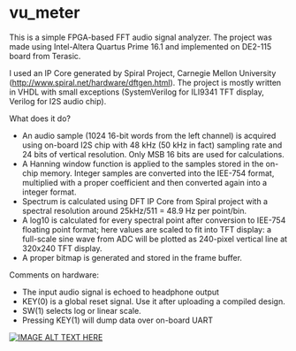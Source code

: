 # vu_meter

This is a simple FPGA-based FFT audio signal analyzer. 
The project was made using Intel-Altera Quartus Prime 16.1 and implemented on DE2-115 board from Terasic.

I used an IP Core generated by Spiral Project, Carnegie Mellon University (http://www.spiral.net/hardware/dftgen.html).
The project is mostly written in VHDL with small exceptions  (SystemVerilog for ILI9341 TFT display, Verilog for I2S audio chip).

What does it do?
- An audio sample (1024 16-bit words from the left channel) is acquired using on-board I2S chip with 48 kHz (50 kHz in fact) sampling rate and 24 bits of vertical resolution. Only MSB 16 bits are used for calculations.
- A Hanning window function is applied to the samples stored in the on-chip memory. Integer samples are converted into the IEE-754 format, multiplied with a proper coefficient  and then converted again into a integer format.
- Spectrum is calculated using DFT IP Core from Spiral project with a spectral resolution around 25kHz/511 = 48.9 Hz per point/bin.
- A log10 is calculated for every spectral point after conversion to IEE-754 floating point format; here values are scaled to fit into TFT display: a full-scale sine wave from ADC will be plotted as 240-pixel vertical line at 320x240 TFT display.
- A proper bitmap is generated and stored in the frame buffer.


Comments on hardware:
- The input audio signal is echoed to headphone output
- KEY(0) is a global reset signal. Use it after uploading a compiled design.
- SW(1) selects log or linear scale. 
- Pressing KEY(1) will dump data over on-board UART


[![IMAGE ALT TEXT HERE](https://i.ytimg.com/vi/xRw6NkzDQ_o/hqdefault.jpg?sqp=-oaymwEXCPYBEIoBSFryq4qpAwkIARUAAIhCGAE=&rs=AOn4CLCVQ251b6UUq322EgFqW9mw-v9_1A)](https://www.youtube.com/watch?v=xRw6NkzDQ_o)
